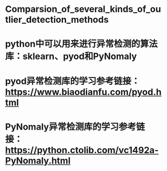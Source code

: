 # Comparsion_of_several_kinds_of_outlier_detection_methods
# python中可以用来进行异常检测的算法库：sklearn、pyod和PyNomaly
# pyod异常检测库的学习参考链接：https://www.biaodianfu.com/pyod.html
# PyNomaly异常检测库的学习参考链接：https://python.ctolib.com/vc1492a-PyNomaly.html
